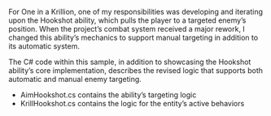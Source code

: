 For One in a Krillion, one of my responsibilities was developing and iterating upon the Hookshot ability, which pulls the player to a targeted enemy’s position. When the project’s combat system received a major rework, I changed this ability’s mechanics to support manual targeting in addition to its automatic system. 

The C# code within this sample, in addition to showcasing the Hookshot ability’s core implementation, describes the revised logic that supports both automatic and manual enemy targeting. 
- AimHookshot.cs contains the ability’s targeting logic
- KrillHookshot.cs contains the logic for the entity’s active behaviors
